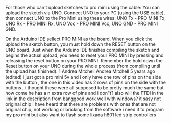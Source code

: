 For those who can't upload sketches to pro mini using the cable: You can upload the sketch via UNO. Connect UNO to your PC (using the USB cable), then connect UNO to the Pro Mini using these wires: 
UNO Tx - PRO MINI Tx, 
UNO Rx - PRO MINI Rx, 
UNO Vcc - PRO MINI Vcc, 
UNO GND - PRO MINI GND. 

 On the Arduino IDE sellect PRO MINI as the board. When you click the upload the sketch button, you must hold down the RESET button on the UNO board. Just when the Arduino IDE finishes compiling the sketch and begins the actual upload, you need to reset your PRO MINI by pressing and releasing the reset button on your PRO MINI. Remember the hold down the Reset button on your UNO during the whole process (from compiling until the upload has finished).
1
Andrea Mitchell
Andrea Mitchell
5 years ago (edited)
i just got a pro mini 5v and i only have one row of pins on the side with the button , the one in this video has  2 rows of pins on the side  with the buttons , i thought these were all supposed to  be pretty much the same but how come he has a n extra row of pins and i don"t?
also will the FTDI in the link in the description from banggood work well with windows?
it sasy not original chip i have heard that there are problems with ones that are not original chip, not working or bricking from the software i need it to program my pro mini but also want to flash some lixada h801 led strip controllers 
